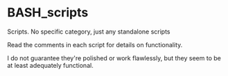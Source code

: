 # BASH_scripts
Scripts. No specific category, just any standalone scripts

Read the comments in each script for details on functionality.

I do not guarantee they're polished or work flawlessly, but they seem to be at least adequately functional.
